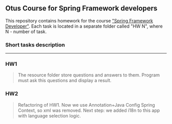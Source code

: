 ## Otus Course for Spring Framework developers

This repository contains homework for the course ["Spring Framework Developer"](https://otus.ru/lessons/javaspring/?int_source=courses_catalog&int_term=programming). 
Each task is located in a separate folder called "HW N", where N - number of task.

### Short tasks description
***
### HW1
>The resource folder store questions and answers to them. Program must ask this questions and display a result.

### HW2
>Refactoring of HW1. Now we use Annotation+Java Config Spring Context, so xml was removed.
>Next step: we added i18n to this app with language selection logic.
